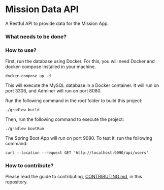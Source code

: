 # Mission Data API

A Restful API to provide data for the Mission App.

### What needs to be done?

### How to use?

First, run the database using Docker. For this, you will need Docker and docker-compose installed in your machine.

```shell
docker-compose up -d
```

This will execute the MySQL database in a Docker container. It will run on port 3306, and Adminer will run on port 8080.

Run the following command in the root folder to build this project:
```shell
./gradlew build
```

Then, run the following command to execute the project:
```shell
./gradlew bootRun
```

The Spring Boot App will run on port 9090. To test it, run the following command:

```shell
curl --location --request GET 'http://localhost:9090/api/users'
```

### How to contribute?

Please read the guide to contributing, [CONTRIBUTING.md](./CONTRIBUTING.md), in this repository.
